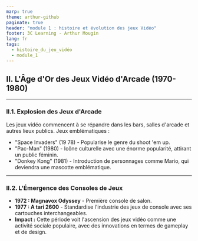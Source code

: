 ```yaml
---
marp: true
theme: arthur-github
paginate: true
header: "module 1 : histoire et évolution des jeux Vidéo"
footer: 3C Learning - Arthur Mougin
lang: fr
tags:
  - histoire_du_jeu_vidéo
  - module_1
---
```


<!-- 
_class: "lead"
_paginate : false 
-->
## II. L'Âge d'Or des Jeux Vidéo d'Arcade (1970-1980)

---

### II.1. Explosion des Jeux d'Arcade
Les jeux vidéo commencent à se répandre dans les bars, salles d'arcade et autres lieux publics.
Jeux emblématiques :
- "Space Invaders" (19 78) - Popularise le genre du shoot 'em up.
- "Pac-Man" (1980) - Icône culturelle avec une énorme popularité, attirant un public féminin.
- "Donkey Kong" (1981) - Introduction de personnages comme Mario, qui deviendra une mascotte emblématique.

---
### II.2. L'Émergence des Consoles de Jeux
- **1972 : Magnavox Odyssey** - Première console de salon.
- **1977 : A tari 2600** - Standardise l'industrie des jeux de console avec ses cartouches interchangeables.
- **Impact :** Cette période voit l'ascension des jeux vidéo comme une activité sociale populaire, avec des innovations en termes de gameplay et de design.
